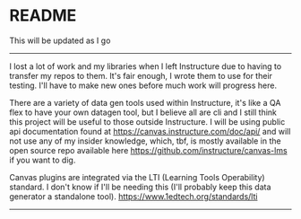 # README

This will be updated as I go

---

I lost a lot of work and my libraries when I left Instructure due to having to transfer my repos to them. It's fair enough, I wrote them to use for their testing. I'll have to make new ones before much work will progress here. 

There are a variety of data gen tools used within Instructure, it's like a QA flex to have your own datagen tool, but I believe all are cli and I still think this project will be useful to those outside Instructure. I will be using public api documentation found at https://canvas.instructure.com/doc/api/ and will not use any of my insider knowledge, which, tbf, is mostly available in the open source repo available here https://github.com/instructure/canvas-lms if you want to dig.

Canvas plugins are integrated via the LTI (Learning Tools Operability) standard. I don't know if I'll be needing this (I'll probably keep this data generator a standalone tool). https://www.1edtech.org/standards/lti

---
